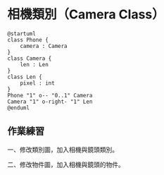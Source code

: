 # 相機類別（Camera Class）

```uml
@startuml
class Phone {
    camera : Camera
}
class Camera {
    len : Len
}
class Len {
    pixel : int
}
Phone "1" o-- "0..1" Camera
Camera "1" o-right- "1" Len
@enduml
```

## 作業練習

一、修改類別圖，加入相機與鏡頭類別。

二、修改物件圖，加入相機與鏡頭的物件。

